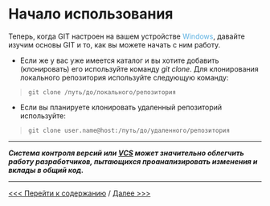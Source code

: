 # **Начало использования** 

Теперь, когда GIT настроен на вашем устройстве 
<span style="color:#59afe1"> Windows</span>, давайте изучим основы GIT и то, как вы можете начать с ним работу.

+ Если же у вас уже имеется каталог и вы хотите добавить (клонировать) его используйте команду *git clone*. Для клонирования локального репозитория используйте следующую команду:

>`git clone /путь/до/локального/репозитория`

+ Если вы планируете клонировать удаленный репозиторий используйте:

>`git clone user.name@host:/путь/до/удаленного/репозитория`

---

***Система контроля версий или [VCS](https://code.visualstudio.com/) может значительно облегчить работу разработчиков, пытающихся проанализировать изменения и вклады в общий код.***

---

[<<< Перейти к содержанию](./01_readme.md) / [Далее >>>](./05_create.md)

